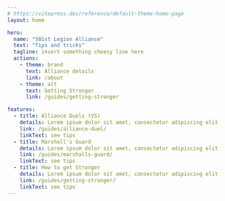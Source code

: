 ```yaml
---
# https://vitepress.dev/reference/default-theme-home-page
layout: home

hero:
  name: "501st Legion Alliance"
  text: "Tips and tricks"
  tagline: insert something cheesy line here 
  actions:
    - theme: brand
      text: Alliance details
      link: /about
    - theme: alt
      text: Getting Stronger
      link: /guides/getting-stronger

features:
  - title: Alliance Duels (VS)
    details: Lorem ipsum dolor sit amet, consectetur adipiscing elit
    link: /guides/alliance-duel/
    linkText: see tips
  - title: Marshall's Guard
    details: Lorem ipsum dolor sit amet, consectetur adipiscing elit
    link: /guides/marshalls-guard/
    linkText: see tips
  - title: How to get Stronger
    details: Lorem ipsum dolor sit amet, consectetur adipiscing elit
    link: /guides/getting-stronger/
    linkText: see tips
---
```



